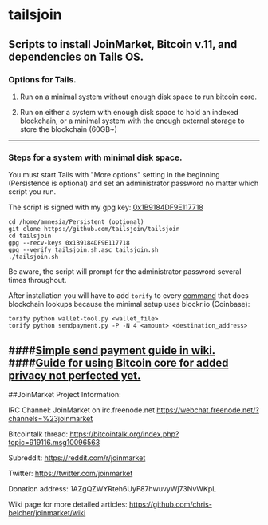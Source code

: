 # tailsjoin
## Scripts to install JoinMarket, Bitcoin v.11, and dependencies on Tails OS.

### Options for Tails.

1. Run on a minimal system without enough disk space to run bitcoin core.

2. Run on either a system with enough disk space to hold an indexed blockchain, or a minimal system with the enough external storage to store the blockchain (60GB~)

---

### Steps for a system with minimal disk space.

You must start Tails with "More options" setting in the beginning (Persistence is optional) and set an administrator password no matter which script you run.

The script is signed with my gpg key: [0x1B9184DF9E117718](https://github.com/tailsjoin/tailsjoin/wiki/GnuPG-Key)

    cd /home/amnesia/Persistent (optional)
    git clone https://github.com/tailsjoin/tailsjoin
    cd tailsjoin
    gpg --recv-keys 0x1B9184DF9E117718
    gpg --verify tailsjoin.sh.asc tailsjoin.sh
    ./tailsjoin.sh
    
Be aware, the script will prompt for the administrator password several times throughout.

After installation you will have to add `torify` to every [command](https://github.com/tailsjoin/tailsjoin/commit/0b42441277dfe77bccfefe6075cb688c0b603e4a) that does blockchain lookups because the minimal setup uses blockr.io (Coinbase):

    torify python wallet-tool.py <wallet_file>
    torify python sendpayment.py -P -N 4 <amount> <destination_address>

####[Simple send payment guide in wiki.](https://github.com/tailsjoin/tailsjoin/wiki/Send-Payment-Guide)
####[Guide for using Bitcoin core for added privacy not perfected yet.](https://github.com/tailsjoin/tailsjoin/wiki/tails) 
---

##JoinMarket Project Information:

IRC Channel:
JoinMarket on irc.freenode.net
https://webchat.freenode.net/?channels=%23joinmarket

Bitcointalk thread:
https://bitcointalk.org/index.php?topic=919116.msg10096563

Subreddit:
https://reddit.com/r/joinmarket

Twitter:
https://twitter.com/joinmarket

Donation address:
1AZgQZWYRteh6UyF87hwuvyWj73NvWKpL

Wiki page for more detailed articles:
https://github.com/chris-belcher/joinmarket/wiki
